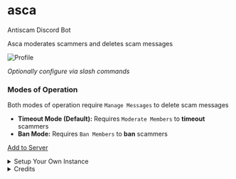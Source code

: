 # asca
Antiscam Discord Bot

Asca moderates scammers and deletes scam messages

![Profile](https://cdn.discordapp.com/attachments/936463189237977139/942912371033251910/profile.png)

*Optionally configure via slash commands*

### Modes of Operation

Both modes of operation require `Manage Messages` to delete scam messages

- **Timeout Mode (Default):** Requires `Moderate Members` to **timeout** scammers
- **Ban Mode:** Requires `Ban Members` to **ban** scammers

[Add to Server](https://discord.com/api/oauth2/authorize?client_id=930922882886934588&permissions=1099511635972&scope=bot%20applications.commands)

<details>
<summary>Setup Your Own Instance</summary>

**Requires Python 3.10.x or later**

0. Create a Discord bot with
    * Scopes: `bot`, `applications.commands`
    * Permissions: `Manage Messages`, `Moderate Members`, `Ban Members`

1. Execute
```
% python3 -m pip install --requirement requirements.txt
% python3 bot.py
```
   
Docker:
```
% docker volume create asca
% docker run -d -v asca:/asca/database/ dotbotio/asca <bottoken>
```
[Docker image](https://hub.docker.com/r/dotbotio/asca)
</details>

<details>
<summary>Credits</summary>

**Liz** (Lead Designer)
**Mас** (Lead Tester)
**Lauch** (Tester)
</details>
